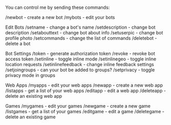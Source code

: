 You can control me by sending these commands:

/newbot - create a new bot
/mybots - edit your bots

Edit Bots
/setname - change a bot's name
/setdescription - change bot description
/setabouttext - change bot about info
/setuserpic - change bot profile photo
/setcommands - change the list of commands
/deletebot - delete a bot

Bot Settings
/token - generate authorization token
/revoke - revoke bot access token
/setinline - toggle inline mode
/setinlinegeo - toggle inline location requests
/setinlinefeedback - change inline feedback settings
/setjoingroups - can your bot be added to groups?
/setprivacy - toggle privacy mode in groups

Web Apps
/myapps - edit your web apps
/newapp - create a new web app
/listapps - get a list of your web apps
/editapp - edit a web app
/deleteapp - delete an existing web app

Games
/mygames - edit your games
/newgame - create a new game
/listgames - get a list of your games
/editgame - edit a game
/deletegame - delete an existing game